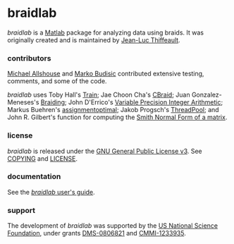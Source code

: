 # braidlab

*braidlab* is a [Matlab][2] package for analyzing data using braids.  It was originally created and is maintained by [Jean-Luc Thiffeault][1].

### contributors

[Michael Allshouse][3] and [Marko Budisic][4] contributed extensive testing, comments, and some of the code.

*braidlab* uses Toby Hall's [Train][5]; Jae Choon Cha's [CBraid][6]; Juan Gonzalez-Meneses's [Braiding][7]; John D'Errico's [Variable Precision Integer Arithmetic][8]; Markus Buehren's [assignmentoptimal][9]; Jakob Progsch's [ThreadPool][10]; and John R. Gilbert's function for computing the [Smith Normal Form of a matrix][11].

### license

*braidlab* is released under the [GNU General Public License v3][12].  See [COPYING][13] and [LICENSE][14].

### documentation

See the [*braidlab* user's guide][15].

### support

The development of *braidlab* was supported by the [US National Science Foundation][16], under grants [DMS-0806821][17] and [CMMI-1233935][18].

[1]: http://www.math.wisc.edu/~jeanluc/
[2]: http://www.mathworks.com/products/matlab/
[3]: http://chaos.utexas.edu/people/post-docs/michael-allshouse
[4]: http://mbudisic.wordpress.com/
[5]: http://www.liv.ac.uk/~tobyhall/T_Hall.html
[6]: http://code.google.com/p/cbraid
[7]: http://personal.us.es/meneses/index2.swf
[8]: http://www.mathworks.com/matlabcentral/fileexchange/22725-variable-precision-integer-arithmetic
[9]: http://www.mathworks.com/matlabcentral/fileexchange/6543
[10]: https://github.com/progschj/ThreadPool
[11]: http://www.mathworks.com/matlabcentral/newsreader/view_thread/13728
[12]: http://www.gnu.org/licenses/gpl-3.0.html
[13]: http://bitbucket.org/jeanluc/braidlab/raw/tip/COPYING
[14]: http://bitbucket.org/jeanluc/braidlab/raw/tip/LICENSE
[15]: http://bitbucket.org/jeanluc/braidlab/src/tip/doc/braidlab_guide.pdf
[16]: http://www.nsf.gov
[17]: http://www.nsf.gov/awardsearch/showAward?AWD_ID=0806821
[18]: http://www.nsf.gov/awardsearch/showAward?AWD_ID=1233935
